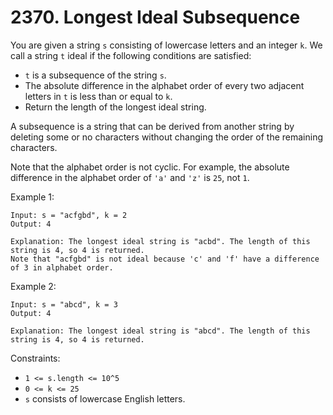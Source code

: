 # 2370. Longest Ideal Subsequence

You are given a string `s` consisting of lowercase letters and an integer `k`. We call a string `t` ideal if the following conditions are satisfied:

- `t` is a subsequence of the string `s`.
- The absolute difference in the alphabet order of every two adjacent letters in `t` is less than or equal to `k`.
- Return the length of the longest ideal string.

A subsequence is a string that can be derived from another string by deleting some or no characters without changing the order of the remaining characters.

Note that the alphabet order is not cyclic. For example, the absolute difference in the alphabet order of `'a'` and `'z'` is `25`, not `1`.

Example 1:

    Input: s = "acfgbd", k = 2
    Output: 4

    Explanation: The longest ideal string is "acbd". The length of this string is 4, so 4 is returned.
    Note that "acfgbd" is not ideal because 'c' and 'f' have a difference of 3 in alphabet order.

Example 2:

    Input: s = "abcd", k = 3
    Output: 4

    Explanation: The longest ideal string is "abcd". The length of this string is 4, so 4 is returned.

Constraints:

- `1 <= s.length <= 10^5`
- `0 <= k <= 25`
- `s` consists of lowercase English letters.